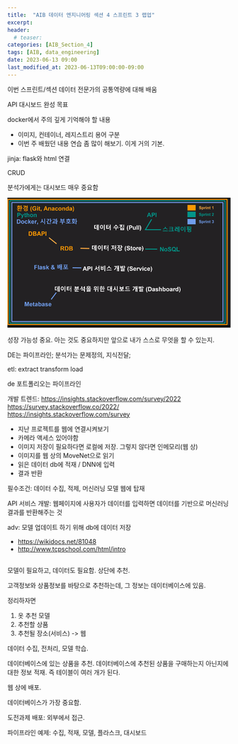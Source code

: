 ```yaml
---
title:  "AIB 데이터 엔지니어링 섹션 4 스프린트 3 랩업"
excerpt:
header:
  # teaser:
categories: [AIB_Section_4]
tags: [AIB, data_engineering]
date: 2023-06-13 09:00
last_modified_at: 2023-06-13T09:00:00-09:00
---
```


이번 스프린트/섹션 데이터 전문가의 공통역량에 대해 배움

API 대시보드 완성 목표

docker에서 주의 깊게 기억해야 할 내용
- 이미지, 컨테이너, 레지스트리 용어 구분
- 이번 주 배웠던 내용 연습 좀 많이 해보기. 이게 거의 기본.

jinja: flask와 html 연결

CRUD

분석가에게는 대시보드 매우 중요함

![Alt text](/assets/images/s4de30-3-dashboard.png)

성장 가능성 중요. 아는 것도 중요하지만 앞으로 내가 스스로 무엇을 할 수 있는지.

DE는 파이프라인; 분석가는 문제정의, 지식전달;

etl: extract transform load

de 포트폴리오는 파이프라인

개발 트렌드: https://insights.stackoverflow.com/survey/2022 https://survey.stackoverflow.co/2022/ https://insights.stackoverflow.com/survey

- 지난 프로젝트를 웹에 연결시켜보기
- 카메라 액세스 있어야함
- 이미지 저장이 필요하다면 로컬에 저장. 그렇지 않다면 인메모리(웹 상)
- 이미지를 웹 상의 MoveNet으로 읽기
- 읽은 데이터 db에 적재 / DNN에 입력
- 결과 반환

필수조건: 데이터 수집, 적제, 머신러닝 모델 웹에 탑재

API 서비스 개발: 웹페이지에 사용자가 데이터를 입력하면 데이터를 기반으로 머신러닝 결과를 반환해주는 것

adv: 모델 업데이트 하기 위해 db에 데이터 저장

- https://wikidocs.net/81048
- http://www.tcpschool.com/html/intro

##

모델이 필요하고, 데이터도 필요함. 상단에 추천.

고객정보와 상품정보를 바탕으로 추천하는데, 그 정보는 데이터베이스에 있음.

정리하자면
1. 옷 추천 모델
2. 추천할 상품
3. 추천될 장소(서비스) -> 웹

데이터 수집, 전처리, 모델 학습.

데이터베이스에 있는 상품을 추천. 데이터베이스에 추천된 상품을 구매하는지 아닌지에 대한 정보 적재. 즉 테이블이 여러 개가 된다.

웹 상에 배포.

데이터베이스가 가장 중요함.

도전과제 배포: 외부에서 접근.

파이프라인 예제: 수집, 적재, 모델, 플라스크, 대시보드